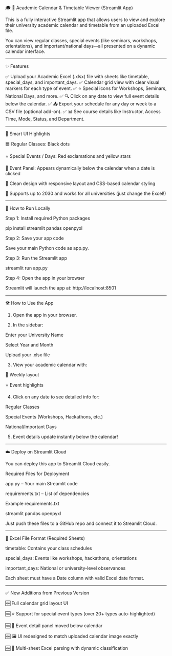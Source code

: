 🎓 
📅 Academic Calendar & Timetable Viewer (Streamlit App)

This is a fully interactive Streamlit app that allows users to view and explore their university academic calendar and timetable from an uploaded Excel file.

You can view regular classes, special events (like seminars, workshops, orientations), and important/national days—all presented on a dynamic calendar interface.


---

✨ Features

✅ Upload your Academic Excel (.xlsx) file with sheets like timetable, special_days, and important_days.
✅ Calendar grid view with clear visual markers for each type of event.
✅ ⭐ Special icons for Workshops, Seminars, National Days, and more.
✅ 🔍 Click on any date to view full event details below the calendar.
✅ 📤 Export your schedule for any day or week to a CSV file (optional add-on).
✅ 📊 See course details like Instructor, Access Time, Mode, Status, and Department.


---

📅 Smart UI Highlights

🟦 Regular Classes: Black dots

⭐ Special Events / Days: Red exclamations and yellow stars

📌 Event Panel: Appears dynamically below the calendar when a date is clicked

🎨 Clean design with responsive layout and CSS-based calendar styling

🎯 Supports up to 2030 and works for all universities (just change the Excel!)



---

🚀 How to Run Locally

Step 1: Install required Python packages

pip install streamlit pandas openpyxl

Step 2: Save your app code

Save your main Python code as app.py.

Step 3: Run the Streamlit app

streamlit run app.py

Step 4: Open the app in your browser

Streamlit will launch the app at:
http://localhost:8501


---

🛠 How to Use the App

1. Open the app in your browser.


2. In the sidebar:

Enter your University Name

Select Year and Month

Upload your .xlsx file



3. View your academic calendar with:

📅 Weekly layout

⭐ Event highlights



4. Click on any date to see detailed info for:

Regular Classes

Special Events (Workshops, Hackathons, etc.)

National/Important Days



5. Event details update instantly below the calendar!




---

☁️ Deploy on Streamlit Cloud

You can deploy this app to Streamlit Cloud easily.

Required Files for Deployment

app.py – Your main Streamlit code

requirements.txt – List of dependencies


Example requirements.txt

streamlit
pandas
openpyxl

Just push these files to a GitHub repo and connect it to Streamlit Cloud.


---

📂 Excel File Format (Required Sheets)

timetable: Contains your class schedules

special_days: Events like workshops, hackathons, orientations

important_days: National or university-level observances


Each sheet must have a Date column with valid Excel date format.


---

✅ New Additions from Previous Version

🆕 Full calendar grid layout UI

🆕 ⭐ Support for special event types (over 20+ types auto-highlighted)

🆕 📌 Event detail panel moved below calendar

🆕 🖼️ UI redesigned to match uploaded calendar image exactly

🆕 📂 Multi-sheet Excel parsing with dynamic classification
